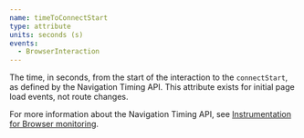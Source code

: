 ```yaml
---
name: timeToConnectStart
type: attribute
units: seconds (s)
events:
  - BrowserInteraction
---
```


The time, in seconds, from the start of the interaction to the `connectStart`, as defined by the Navigation Timing API. This attribute exists for initial page load events, not route changes.

For more information about the Navigation Timing API, see [Instrumentation for Browser monitoring](/docs/browser/new-relic-browser/page-load-timing-resources/instrumentation-browser-monitoring#navigation-api).